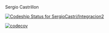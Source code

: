 Sergio Castrillon

[ ![Codeship Status for SergioCastri/Integracion2](https://app.codeship.com/projects/48dd52f0-989a-0135-9cd3-4ae5c5c5aaac/status?branch=master)](https://app.codeship.com/projects/252033)

[![codecov](https://codecov.io/gh/SergioCastri/Integracion2/branch/master/graph/badge.svg)](https://codecov.io/gh/SergioCastri/Integracion2)
